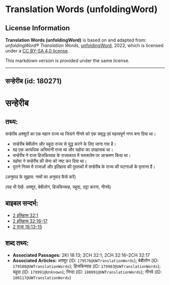 # Translation Words (unfoldingWord)

## License Information

**Translation Words (unfoldingWord)** is based on and adapted from: _unfoldingWord® Translation Words_, [unfoldingWord](https://unfoldingword.org/utw), 2022, which is licensed under a [CC BY-SA 4.0 license](https://creativecommons.org/licenses/by-sa/4.0/legalcode.en).

This markdown version is provided under the same license.



--------------------------------

## सन्हेरीब (id: 180271)

सन्हेरीब
========

तथ्य:
-----

सन्हेरीब अश्शूरों का एक महान राज्य था जिसने नीनवे को एक समृद्ध एवं महत्वपूर्ण नगर बना दिया था।

* सन्हेरीब बेबीलोन और यहूदा राज्य से युद्ध करने के लिए जाना गया है।
* वह एक अत्यधिक अभिमानी राजा था और यहोवा का उपहासक था।
* सन्हेरीब ने राजा हिजकिय्याह के राज्यकाल में यरूशलेम पर आक्रमण किया था।
* यहोवा ने सन्हेरीब की सेना को नष्ट कर दिया था।
* पुराने नियम में राजाओं और इतिहास की पुस्तकों में सन्हेरीब के राज्य की घटनाओं के वृत्तान्त हैं।

(अनुवाद के सुझाव: नामों का अनुवाद कैसे करें)

(यह भी देखें: अश्शूर, बेबीलोन, हिजकिय्याह, यहूदा, ठट्ठा करना, नीनवे)

बाइबल सन्दर्भ:
--------------

* [2 इतिहास 32:1](https://ref.ly/2Chr0:0)
* [2 इतिहास 32:16–17](https://ref.ly/2Chr0:0)
* [2 राजा 18:13–15](https://ref.ly/2Kgs0:0)

शब्द तथ्य:
----------

* **Associated Passages:** 2KI 18:13; 2CH 32:1; 2CH 32:16–2CH 32:17
* **Associated Articles:** अश्शूर (ID: `179576@UWTranslationWords`); बेबीलोन (ID: `179588@UWTranslationWords`); हिजकिय्याह (ID: `179903@UWTranslationWords`); यहूदा (ID: `179991@Unknown`); निन्दा (ID: `180091@UWTranslationWords`); नीनवे (ID: `180117@UWTranslationWords`)

